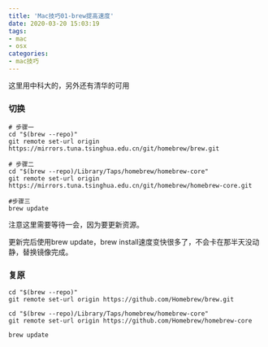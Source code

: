```yaml
---
title: 'Mac技巧01-brew提高速度'
date: 2020-03-20 15:03:19
tags:
- mac
- osx
categories:
- mac技巧
---
```


这里用中科大的，另外还有清华的可用

### 切换
```shell
# 步骤一
cd "$(brew --repo)"
git remote set-url origin https://mirrors.tuna.tsinghua.edu.cn/git/homebrew/brew.git

# 步骤二
cd "$(brew --repo)/Library/Taps/homebrew/homebrew-core"
git remote set-url origin https://mirrors.tuna.tsinghua.edu.cn/git/homebrew/homebrew-core.git

#步骤三
brew update
```

注意这里需要等待一会，因为要更新资源。

更新完后使用brew update，brew install速度变快很多了，不会卡在那半天没动静，替换镜像完成。

### 复原
```shell
cd "$(brew --repo)"
git remote set-url origin https://github.com/Homebrew/brew.git

cd "$(brew --repo)/Library/Taps/homebrew/homebrew-core"
git remote set-url origin https://github.com/Homebrew/homebrew-core

brew update
```